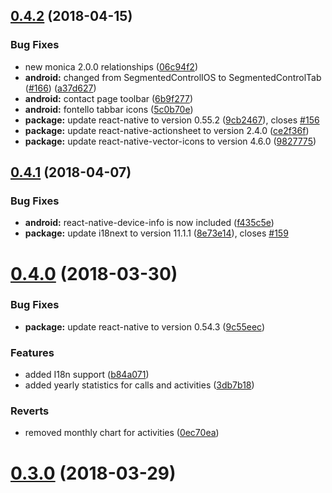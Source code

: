 <a name="0.4.2"></a>
## [0.4.2](https://github.com/monicahq/chandler/compare/0.4.1...0.4.2) (2018-04-15)


### Bug Fixes

* new monica 2.0.0 relationships ([06c94f2](https://github.com/monicahq/chandler/commit/06c94f2))
* **android:** changed from SegmentedControlIOS to SegmentedControlTab ([#166](https://github.com/monicahq/chandler/issues/166)) ([a37d627](https://github.com/monicahq/chandler/commit/a37d627))
* **android:** contact page toolbar ([6b9f277](https://github.com/monicahq/chandler/commit/6b9f277))
* **android:** fontello tabbar icons ([5c0b70e](https://github.com/monicahq/chandler/commit/5c0b70e))
* **package:** update react-native to version 0.55.2 ([9cb2467](https://github.com/monicahq/chandler/commit/9cb2467)), closes [#156](https://github.com/monicahq/chandler/issues/156)
* **package:** update react-native-actionsheet to version 2.4.0 ([ce2f36f](https://github.com/monicahq/chandler/commit/ce2f36f))
* **package:** update react-native-vector-icons to version 4.6.0 ([9827775](https://github.com/monicahq/chandler/commit/9827775))


<a name="0.4.1"></a>
## [0.4.1](https://github.com/monicahq/chandler/compare/0.4.0...0.4.1) (2018-04-07)


### Bug Fixes

* **android:** react-native-device-info is now included ([f435c5e](https://github.com/monicahq/chandler/commit/f435c5e))
* **package:** update i18next to version 11.1.1 ([8e73e14](https://github.com/monicahq/chandler/commit/8e73e14)), closes [#159](https://github.com/monicahq/chandler/issues/159)



<a name="0.4.0"></a>
# [0.4.0](https://github.com/monicahq/chandler/compare/0.3.0...0.4.0) (2018-03-30)


### Bug Fixes

* **package:** update react-native to version 0.54.3 ([9c55eec](https://github.com/monicahq/chandler/commit/9c55eec))


### Features

* added I18n support ([b84a071](https://github.com/monicahq/chandler/commit/b84a071))
* added yearly statistics for calls and activities ([3db7b18](https://github.com/monicahq/chandler/commit/3db7b18))


### Reverts

* removed monthly chart for activities ([0ec70ea](https://github.com/monicahq/chandler/commit/0ec70ea))



<a name="0.3.0"></a>
# [0.3.0](https://github.com/monicahq/chandler/compare/dd8c7a8...0.3.0) (2018-03-29)

